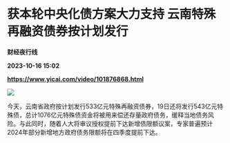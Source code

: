 # 获本轮中央化债方案大力支持 云南特殊再融资债券按计划发行
**财经夜行线**

**2023-10-16 15:02**

**https://www.yicai.com/video/101876868.html**

![](http://imgcdn.yicai.com/vms-new/2023/10/1b74674c-aa47-4701-8955-3116954efe11_m2wS.jpg) 

今天，云南省政府按计划发行533亿元特殊再融资债券，19日还将发行543亿元特殊债，总计1076亿元特殊债资金将被用来偿还存量政府债务，缓释当地债务风险。与此同时，随着人大将审议授权提前下达新增债限额议案，专家普遍预计2024年部分新增地方政府债务限额将在四季度提前下达。